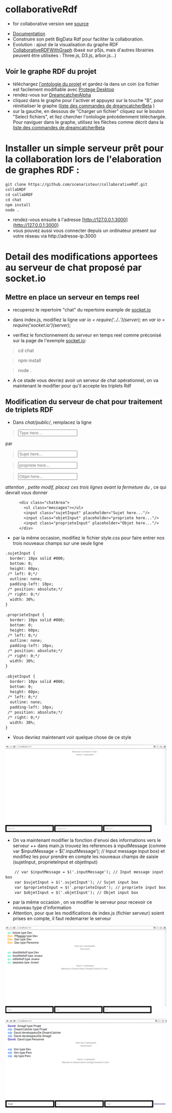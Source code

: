 # collaborativeRdf
* for collaborative version see [source](https://scenaristeur.github.io/dreamcatcherAutonome/) 
+ [Documentation](https://github.com/scenaristeur/dreamcatcherAutonome/blob/master/README.md)
+ Construire son petit BigData Rdf pour faciliter la collaboration.
+ Evolution : ajout de la visualisation du graphe RDF [CollaborativeRDFWithGraph](https://github.com/scenaristeur/collaborativeRDFWithP5JSGraph) (basé sur p5js, mais d'autres librairies peuvent être utilisées  : Three.js, D3.js, arbor.js...)

Voir le graphe RDF du projet
----------------------------
+ téléchargez [l'ontologie du projet](https://github.com/scenaristeur/collaborativeRdf/blob/master/ontologies/dreamcatcher.owl) et gardez-la dans un coin (ce fichier est facilement modifiable avec [Protege Desktop](http://protege.stanford.edu/) 
+ rendez-vous sur [DreamcatcherAlpha](http://smag-smag0.rhcloud.com/DreamCatcher/)
+ cliquez dans le graphe pour l'activer et appuyez sur la touche "B", pour réinitialiser le graphe ([liste des commandes de dreamcatcherBeta](http://smag-smag0.rhcloud.com/DreamCatcher/help.html) )
+ sur la gauche, en dessous de "Charger un fichier" cliquez sur le bouton "Select fichiers", et llez chercher l'ontologie précédemment téléchargée. Pour naviguer dans le graphe, utilisez les flèches comme décrit dans la [liste des commandes de dreamcatcherBeta](http://smag-smag0.rhcloud.com/DreamCatcher/help.html)


Installer un simple serveur prêt pour la collaboration lors de l'elaboration de graphes RDF : 
=====================================================
```
git clone https://github.com/scenaristeur/collaborativeRdf.git collabRDF
cd collabRDF
cd chat
npm install
node .

```
+ rendez-vous ensuite à l'adresse [http://127.0.0.1:3000](http://127.0.0.1:3000)
+ vous pouvez aussi vous connecter depuis un ordinateur présent sur votre réseau via http://adresse-ip:3000



Detail des modifications apportees au serveur de chat proposé par socket.io
===========================================================================
Mettre en place un serveur en temps reel
----------------------------------------


+ recuperez le repertoire "chat" du repertoire example de [socket.io](https://github.com/socketio/socket.io/tree/master/examples/chat)

+ dans index.js, modifiez la ligne *var io = require('../..')(server);* en *var io = require('socket.io')(server);*
+ verifiez le fonctionnement du serveur en temps reel comme préconisé sur la page de l'exemple [socket.io](https://github.com/socketio/socket.io/tree/master/examples/chat): 

> cd chat

> npm install

> node .

+ A ce stade vous devriez avoir un serveur de chat opérationnel, on va maintenant le modifier pour qu'il accepte les triplets Rdf

Modification du serveur de chat pour traitement de triplets RDF
---------------------------------------------------------------

+ Dans *chat/public/*, remplacez la ligne
> <input class="inputMessage" placeholder="Type here..."/>

par 

> <input class="sujetInput" placeholder="Sujet here..."/>

> <input class="proprieteInput" placeholder="propriete here..."/>

> <input class="objetInput" placeholder="Objet here..."/>

*attention , petite modif, placez ces trois lignes avant la fermeture du </div>*, ce qui devrait vous donner 
```
      <div class="chatArea">
        <ul class="messages"></ul>
		<input class="sujetInput" placeholder="Sujet here..."/>
		<input class="objetInput" placeholder="propriete here..."/>
		<input class="proprieteInput" placeholder="Objet here..."/>
      </div>
```



+ par la même occasion, modifiez le fichier style.css pour faire entrer nos trois nouveaux champs sur une seule ligne
```
.sujetInput {
  border: 10px solid #000;
  bottom: 0;
  height: 60px;
 /* left: 0;*/
  outline: none;
  padding-left: 10px;
 /* position: absolute;*/
 /* right: 0;*/
  width: 30%;
}

.proprieteInput {
  border: 10px solid #000;
  bottom: 0;
  height: 60px;
 /* left: 0;*/
  outline: none;
  padding-left: 10px;
 /* position: absolute;*/
 /* right: 0;*/
  width: 30%;
}

.objetInput {
  border: 10px solid #000;
  bottom: 0;
  height: 60px;
 /* left: 0;*/
  outline: none;
  padding-left: 10px;
 /* position: absolute;*/
 /* right: 0;*/
  width: 30%;
}
```

+ Vous devriez maintenant voir quelque chose de ce style


![apercu rdf socket chat](https://raw.githubusercontent.com/scenaristeur/collaborativeRdf/master/images/socket%20rdf%20chat%20dreamcatcher.png)

+ On va maintenant modifier la fonction d'envoi des informations vers le serveur
++ dans main.js trouvez les references à  inputMessage (comme var $inputMessage = $('.inputMessage'); // Input message input box)
et modifiez les pour prendre en compte les nouveaux champs de saisie (sujetInput, proprieteInput et objetInput)
```
	// var $inputMessage = $('.inputMessage'); // Input message input box
	var $sujetInput = $('.sujetInput'); // Sujet input box
	var $proprieteInput = $('.proprieteInput'); // propriete input box
	var $objetInput = $('.objetInput'); // Objet input box
```
	
+ par la même occasion , on va modifier le serveur pour recevoir ce nouveau type d'information
+ Attention, pour que les modifications de index.js (fichier serveur) soient prises en compte, il faut redemarrer le serveur


![apercu rdf socket chat](https://raw.githubusercontent.com/scenaristeur/collaborativeRdf/master/images/rdf%20subject%20predicat%20object%20socket%20chat.png)

![apercu rdf socket chat](https://github.com/scenaristeur/collaborativeRdf/blob/master/images/rdf%20owl%20ontology%20chat%20socket%20simple.png)
 


